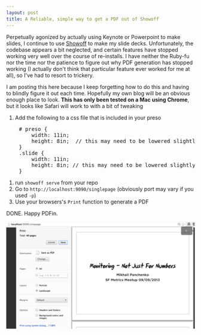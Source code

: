 ```yaml
---
layout: post
title: A Reliable, simple way to get a PDF out of Showoff
---
```


Perpetually agonized by actually using Keynote or Powerpoint to make slides, I
continue to use [Showoff](http://github.com/schacon/showoff) to make my slide
decks. Unfortunately, the codebase appears a bit neglected, and certain features
have stopped working very well over the course of re-installs. I have neither
the Ruby-fu nor the time nor the patience to figure out why PDF generation has
stopped working (I actually don't think that particular feature ever worked for
me at all), so I've had to resort to trickery.

I am posting this here because I keep forgetting how to do this and having to
blindly figure it out each time. Hopefully my own blog will be an obvious enough
place to look. **This has only been tested on a Mac using Chrome**, but it looks
like Safari will work to with a bit of tweaking

1. Add the following to a css file that is included in your preso

<pre>
    # preso {
        width: 11in;
        height: 8in;  // this may need to be lowered slightly for Safari
    }
    .slide {
        width: 11in;
        height: 8in; // this may need to be lowered slightly for Safari
    }
</pre>

1. run `showoff serve` from your repo
1. Go to `http://localhost:9090/singlepage` (obviously port may vary if you used `-p`)
1. Use your browsers's `Print` function to generate a PDF

DONE. Happy PDFin.
<p class="center">
    <img src="/imgs/posts/showoff/print_showoff.png" alt="print dialog"
    class="constrained" />
</p>
